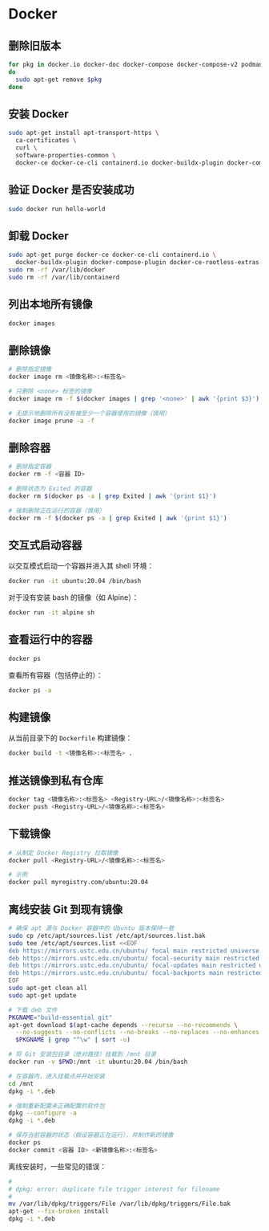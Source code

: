 # Docker

## 删除旧版本

```bash
for pkg in docker.io docker-doc docker-compose docker-compose-v2 podman-docker containerd runc
do
  sudo apt-get remove $pkg
done
```

## 安装 Docker

```bash
sudo apt-get install apt-transport-https \
  ca-certificates \
  curl \
  software-properties-common \
  docker-ce docker-ce-cli containerd.io docker-buildx-plugin docker-compose-plugin
```

## 验证 Docker 是否安装成功

```bash
sudo docker run hello-world
```

## 卸载 Docker

```bash
sudo apt-get purge docker-ce docker-ce-cli containerd.io \
  docker-buildx-plugin docker-compose-plugin docker-ce-rootless-extras
sudo rm -rf /var/lib/docker
sudo rm -rf /var/lib/containerd
```

## 列出本地所有镜像

```bash
docker images
```

## 删除镜像

```bash
# 删除指定镜像
docker image rm <镜像名称>:<标签名>

# 只删除 <none> 标签的镜像
docker image rm -f $(docker images | grep '<none>' | awk '{print $3}')

# 无提示地删除所有没有被至少一个容器使用的镜像（慎用）
docker image prune -a -f
```

## 删除容器

```bash
# 删除指定容器
docker rm -f <容器 ID>

# 删除状态为 Exited 的容器
docker rm $(docker ps -a | grep Exited | awk '{print $1}')

# 强制删除正在运行的容器（慎用）
docker rm -f $(docker ps -a | grep Exited | awk '{print $1}')
```

## 交互式启动容器

以交互模式启动一个容器并进入其 shell 环境：

```bash
docker run -it ubuntu:20.04 /bin/bash
```

对于没有安装 bash 的镜像（如 Alpine）：

```bash
docker run -it alpine sh
```

## 查看运行中的容器

```bash
docker ps
```

查看所有容器（包括停止的）：

```bash
docker ps -a
```

## 构建镜像

从当前目录下的 `Dockerfile` 构建镜像：

```bash
docker build -t <镜像名称>:<标签名> .
```

## 推送镜像到私有仓库

```bash
docker tag <镜像名称>:<标签名> <Registry-URL>/<镜像名称>:<标签名>
docker push <Registry-URL>/<镜像名称>:<标签名>
```

## 下载镜像

```bash
# 从制定 Docker Registry 拉取镜像
docker pull <Registry-URL>/<镜像名称>:<标签名>

# 示例
docker pull myregistry.com/ubuntu:20.04
```

## 离线安装 Git 到现有镜像

```bash
# 确保 apt 源与 Docker 容器中的 Ubuntu 版本保持一致
sudo cp /etc/apt/sources.list /etc/apt/sources.list.bak
sudo tee /etc/apt/sources.list <<EOF
deb https://mirrors.ustc.edu.cn/ubuntu/ focal main restricted universe multiverse
deb https://mirrors.ustc.edu.cn/ubuntu/ focal-security main restricted universe multiverse
deb https://mirrors.ustc.edu.cn/ubuntu/ focal-updates main restricted universe multiverse
deb https://mirrors.ustc.edu.cn/ubuntu/ focal-backports main restricted universe multiverse
EOF
sudo apt-get clean all
sudo apt-get update

# 下载 deb 文件
PKGNAME="build-essential git"
apt-get download $(apt-cache depends --recurse --no-recommends \
  --no-suggests --no-conflicts --no-breaks --no-replaces --no-enhances \
  $PKGNAME | grep "^\w" | sort -u)

# 将 Git 安装包目录（绝对路径）挂载到 /mnt 目录
docker run -v $PWD:/mnt -it ubuntu:20.04 /bin/bash

# 在容器内，进入挂载点并开始安装
cd /mnt
dpkg -i *.deb

# 强制重新配置未正确配置的软件包
dpkg --configure -a
dpkg -i *.deb

# 保存当前容器的状态（假设容器正在运行），并制作新的镜像
docker ps
docker commit <容器 ID> <新镜像名称>:<标签名>
```

离线安装时，一些常见的错误：

```bash
#
# dpkg: error: duplicate file trigger interest for filename
#
mv /var/lib/dpkg/triggers/File /var/lib/dpkg/triggers/File.bak
apt-get --fix-broken install
dpkg -i *.deb
```
